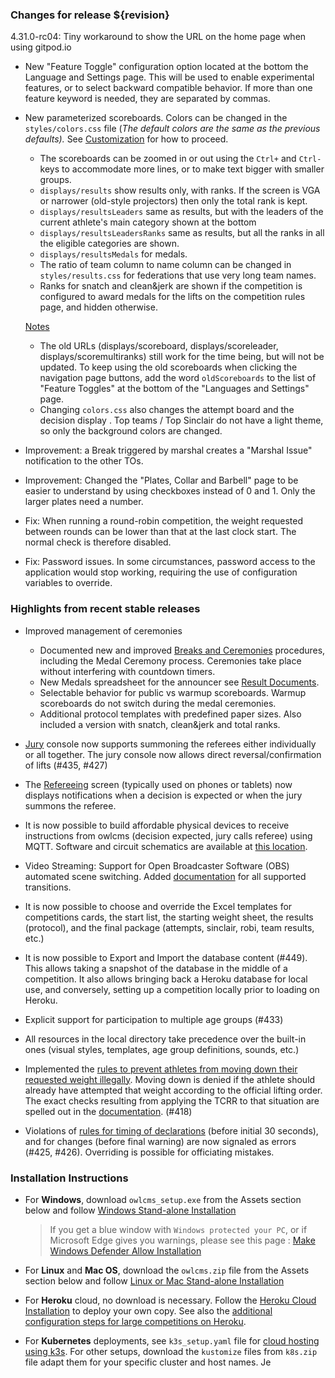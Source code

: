 ### **Changes for release ${revision}**

4.31.0-rc04: Tiny workaround to show the URL on the home page when using gitpod.io

- New "Feature Toggle" configuration option located at the bottom the Language and Settings page. This will be used to enable experimental features, or to select backward compatible behavior. If more than one feature keyword is needed, they are separated by commas.
  
- New parameterized scoreboards.  Colors can be changed in the `styles/colors.css` file (*The default colors are the same as the previous defaults).*  See [Customization](https://${env.REPO_OWNER}.github.io/${env.O_REPO_NAME}/#/UploadingLocalSettings) for how to proceed.
  
  -  The scoreboards can be zoomed in or out using the  `Ctrl+` and `Ctrl-` keys to accommodate more lines, or to make text bigger with smaller groups.
  - `displays/results` show results only, with ranks.  If the screen is VGA or narrower (old-style projectors) then only the total rank is kept.
  - `displays/resultsLeaders` same as results, but with the leaders of the current athlete's main category shown at the bottom
  - `displays/resultsLeadersRanks` same as results, but all the ranks in all the eligible categories are shown.
  - `displays/resultsMedals` for medals.
  - The ratio of team column to name column can be changed in `styles/results.css` for federations that use very long team names. 
  - Ranks for snatch and clean&jerk are shown if the competition is configured to award medals for the lifts on the competition rules page, and hidden otherwise.
  
  <u>Notes</u>
  
  - The old URLs (displays/scoreboard, displays/scoreleader, displays/scoremultiranks) still work for the time being, but will not be updated. To keep using the old scoreboards when clicking the navigation page buttons, add the word `oldScoreboards` to the list of "Feature Toggles" at the bottom of the "Languages and Settings" page.
  - Changing `colors.css` also changes the attempt board and the decision display .  Top teams / Top Sinclair do not have a light theme, so only the background colors are changed.
  
- Improvement: a Break triggered by marshal creates a "Marshal Issue" notification to the other TOs.

- Improvement: Changed the "Plates, Collar and Barbell" page to be easier to understand by using checkboxes instead of 0 and 1. Only the larger plates need a number.

- Fix: When running a round-robin competition, the weight requested between rounds can be lower than that at the last clock start.  The normal check is therefore disabled.

- Fix: Password issues. In some circumstances, password access to the application would stop working, requiring the use of configuration variables to override.

### Highlights from recent stable releases

- Improved management of ceremonies 

  - Documented new and improved [Breaks and Ceremonies](https://${env.REPO_OWNER}.github.io/${env.O_REPO_NAME}/#/Breaks) procedures, including the Medal Ceremony process.  Ceremonies take place without interfering with countdown timers.
  - New Medals spreadsheet for the announcer see [Result Documents](https://${env.REPO_OWNER}.github.io/${env.O_REPO_NAME}/#/Documents).
  - Selectable behavior for public vs warmup scoreboards.  Warmup scoreboards do not switch during the medal ceremonies.
  - Additional protocol templates with predefined paper sizes. Also included a version with snatch, clean&jerk and total ranks.
- [Jury](https://${env.REPO_OWNER}.github.io/${env.O_REPO_NAME}/#/Jury) console now supports summoning the referees either individually or all together. The jury console now allows direct reversal/confirmation of lifts (#435, #427)  
- The [Refereeing](https://${env.REPO_OWNER}.github.io/${env.O_REPO_NAME}/#/Refereeing) screen (typically used on phones or tablets) now displays notifications when a decision is expected or when the jury summons the referee.
- It is now possible to build affordable physical devices to receive instructions from owlcms (decision expected, jury calls referee) using MQTT. Software and circuit schematics are available at [this location](http://github.com/jflamy/owlcms-esp32).
- Video Streaming: Support for Open Broadcaster Software (OBS) automated scene switching.  Added [documentation](https://${env.REPO_OWNER}.github.io/${env.O_REPO_NAME}/#/OBSSceneSwitching) for all supported transitions.
- It is now possible to choose and override the Excel templates for competitions cards, the start list, the starting weight sheet, the results (protocol), and the final package (attempts, sinclair, robi, team results, etc.)
- It is now possible to Export and Import the database content (#449).  This allows taking a snapshot of the database in the middle of a competition. It also allows bringing back a Heroku database for local use, and conversely, setting up a competition locally prior to loading on Heroku.
- Explicit support for participation to multiple age groups (#433)
- All resources in the local directory take precedence over the built-in ones (visual styles, templates, age group definitions, sounds, etc.)
- Implemented the <u>rules to prevent athletes from moving down their requested weight illegally</u>.  Moving down is denied if the athlete should already have attempted that weight according to the official lifting order.  The exact checks resulting from applying the TCRR to that situation are spelled out in the [documentation](https://${env.REPO_OWNER}.github.io/${env.O_REPO_NAME}/#/Announcing#rules-for-moving-down). (#418)
- Violations of <u>rules for timing of declarations</u> (before initial 30 seconds), and for changes (before final warning) are now signaled as errors (#425, #426). Overriding is possible for officiating mistakes.


### **Installation Instructions**

  - For **Windows**, download `owlcms_setup.exe` from the Assets section below and follow [Windows Stand-alone Installation](https://${env.REPO_OWNER}.github.io/${env.O_REPO_NAME}/#/LocalWindowsSetup)
    
    > If you get a blue window with `Windows protected your PC`, or if Microsoft Edge gives you warnings, please see this page : [Make Windows Defender Allow Installation](https://${env.REPO_OWNER}.github.io/${env.O_REPO_NAME}/#/DefenderOff)
    
  - For **Linux** and **Mac OS**, download the `owlcms.zip` file from the Assets section below and follow [Linux or Mac Stand-alone Installation](https://${env.REPO_OWNER}.github.io/${env.O_REPO_NAME}/#/LocalLinuxMacSetup)

  - For **Heroku** cloud, no download is necessary. Follow the [Heroku Cloud Installation](https://${env.REPO_OWNER}.github.io/${env.O_REPO_NAME}/#/Cloud) to deploy your own copy.  See also the [additional configuration steps for large competitions on Heroku](https://${env.REPO_OWNER}.github.io/${env.O_REPO_NAME}/#/HerokuLarge).

  - For **Kubernetes** deployments, see `k3s_setup.yaml` file for [cloud hosting using k3s](https://${env.REPO_OWNER}.github.io/${env.O_REPO_NAME}/#/DigitalOcean). For other setups, download the `kustomize` files from `k8s.zip` file adapt them for your specific cluster and host names. Je
